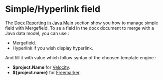 # Simple/Hyperlink field #

The [Docx Reporting in Java Main](DocxReportingJavaMain.md) section show you how to manage simple field with Mergefield. To se a field in the docx document to merge with a Java data model, you can use :

  * Mergefield.
  * Hyperlink if you wish display hyperlink.

And fill it with value which follow syntax of the choosen template engine :

  * **$project.Name** for [Velocity](http://velocity.apache.org/).
  * **${project.name}** for [Freemarker](http://freemarker.sourceforge.net/).